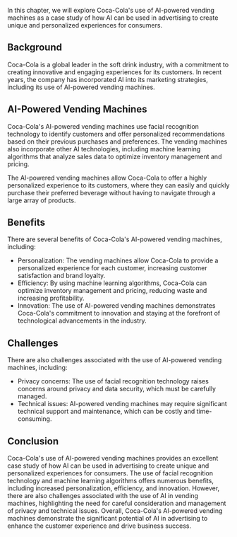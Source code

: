 
In this chapter, we will explore Coca-Cola's use of AI-powered vending machines as a case study of how AI can be used in advertising to create unique and personalized experiences for consumers.

Background
----------

Coca-Cola is a global leader in the soft drink industry, with a commitment to creating innovative and engaging experiences for its customers. In recent years, the company has incorporated AI into its marketing strategies, including its use of AI-powered vending machines.

AI-Powered Vending Machines
---------------------------

Coca-Cola's AI-powered vending machines use facial recognition technology to identify customers and offer personalized recommendations based on their previous purchases and preferences. The vending machines also incorporate other AI technologies, including machine learning algorithms that analyze sales data to optimize inventory management and pricing.

The AI-powered vending machines allow Coca-Cola to offer a highly personalized experience to its customers, where they can easily and quickly purchase their preferred beverage without having to navigate through a large array of products.

Benefits
--------

There are several benefits of Coca-Cola's AI-powered vending machines, including:

* Personalization: The vending machines allow Coca-Cola to provide a personalized experience for each customer, increasing customer satisfaction and brand loyalty.
* Efficiency: By using machine learning algorithms, Coca-Cola can optimize inventory management and pricing, reducing waste and increasing profitability.
* Innovation: The use of AI-powered vending machines demonstrates Coca-Cola's commitment to innovation and staying at the forefront of technological advancements in the industry.

Challenges
----------

There are also challenges associated with the use of AI-powered vending machines, including:

* Privacy concerns: The use of facial recognition technology raises concerns around privacy and data security, which must be carefully managed.
* Technical issues: AI-powered vending machines may require significant technical support and maintenance, which can be costly and time-consuming.

Conclusion
----------

Coca-Cola's use of AI-powered vending machines provides an excellent case study of how AI can be used in advertising to create unique and personalized experiences for consumers. The use of facial recognition technology and machine learning algorithms offers numerous benefits, including increased personalization, efficiency, and innovation. However, there are also challenges associated with the use of AI in vending machines, highlighting the need for careful consideration and management of privacy and technical issues. Overall, Coca-Cola's AI-powered vending machines demonstrate the significant potential of AI in advertising to enhance the customer experience and drive business success.
